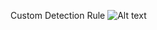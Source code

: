 Custom Detection Rule
![Alt text](https://techtalk.nu/wp-content/uploads/2023/11/mdca-ah-label-downgrade-cdr-1-1.png)
